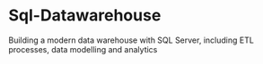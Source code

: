 # Sql-Datawarehouse
Building a modern data warehouse with SQL Server, including ETL processes, data modelling and analytics
